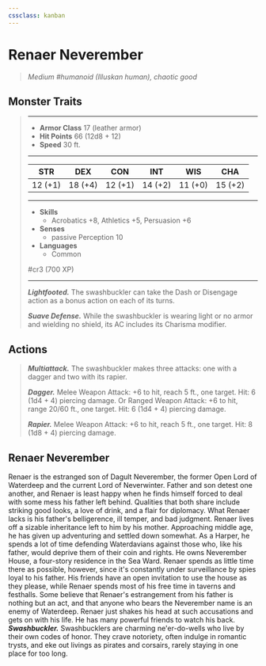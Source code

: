 ```yaml
---
cssclass: kanban
---
```


# Renaer Neverember
>*Medium #humanoid (Illuskan human), chaotic good*
## Monster Traits
>___
>- **Armor Class** 17 (leather armor)
>- **Hit Points** 66 (12d8 + 12)
>- **Speed** 30 ft.
>___
>|STR|DEX|CON|INT|WIS|CHA|
>|:---:|:---:|:---:|:---:|:---:|:---:|
>|12 (+1)|18 (+4)|12 (+1)|14 (+2)|11 (+0)|15 (+2)|
>___
>- **Skills**
>	 - Acrobatics +8, Athletics +5, Persuasion +6
>- **Senses**
>	 - passive Perception 10
>- **Languages**
>	 - Common
>
> #cr3 (700 XP)
>___
>***Lightfooted.*** The swashbuckler can take the Dash or Disengage action as a bonus action on each of its turns.  
>
>***Suave Defense.*** While the swashbuckler is wearing light or no armor and wielding no shield, its AC includes its Charisma modifier.  
>
## Actions
>***Multiattack.*** The swashbuckler makes three attacks: one with a dagger and two with its rapier.  
>
>***Dagger.*** Melee Weapon Attack: +6 to hit, reach 5 ft., one target. Hit: 6 (1d4 + 4) piercing damage. Or Ranged Weapon Attack: +6 to hit, range 20/60 ft., one target. Hit: 6 (1d4 + 4) piercing damage.  
>
>***Rapier.*** Melee Weapon Attack: +6 to hit, reach 5 ft., one target. Hit: 8 (1d8 + 4) piercing damage.
## Renaer Neverember
Renaer is the estranged son of Dagult Neverember, the former Open Lord of Waterdeep and the current Lord of Neverwinter. Father and son detest one another, and Renaer is least happy when he finds himself forced to deal with some mess his father left behind. Qualities that both share include striking good looks, a love of drink, and a flair for diplomacy. What Renaer lacks is his father's belligerence, ill temper, and bad judgment.
Renaer lives off a sizable inheritance left to him by his mother. Approaching middle age, he has given up adventuring and settled down somewhat. As a Harper, he spends a lot of time defending Waterdavians against those who, like his father, would deprive them of their coin and rights. He owns Neverember House, a four-story residence in the Sea Ward. Renaer spends as little time there as possible, however, since it's constantly under surveillance by spies loyal to his father. His friends have an open invitation to use the house as they please, while Renaer spends most of his free time in taverns and festhalls.
Some believe that Renaer's estrangement from his father is nothing but an act, and that anyone who bears the Neverember name is an enemy of Waterdeep. Renaer just shakes his head at such accusations and gets on with his life. He has many powerful friends to watch his back.
***Swashbuckler.*** Swashbucklers are charming ne'er-do-wells who live by their own codes of honor. They crave notoriety, often indulge in romantic trysts, and eke out livings as pirates and corsairs, rarely staying in one place for too long.